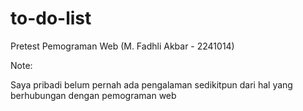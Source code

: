 # to-do-list
Pretest Pemograman Web (M. Fadhli Akbar - 2241014)

Note:

Saya pribadi belum pernah ada pengalaman sedikitpun dari hal yang berhubungan dengan pemograman web
